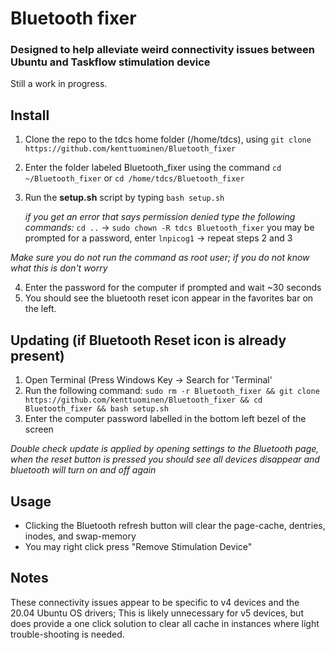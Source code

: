 # Bluetooth fixer
### Designed to help alleviate weird connectivity issues between Ubuntu and Taskflow stimulation device

Still a work in progress.

## Install
1. Clone the repo to the tdcs home folder (/home/tdcs), using `git clone https://github.com/kenttuominen/Bluetooth_fixer`
2. Enter the folder labeled Bluetooth_fixer using the command `cd ~/Bluetooth_fixer` or `cd /home/tdcs/Bluetooth_fixer`
3. Run the **setup.sh** script by typing `bash setup.sh`

   *if you get an error that says permission denied type the following commands:*
   `cd ..` -> `sudo chown -R tdcs Bluetooth_fixer` you may be prompted for a password, enter `lnpicog1` -> repeat steps 2 and 3
   
*Make sure you do not run the command as root user; if you do not know what this is don't worry*

4. Enter the password for the computer if prompted and wait ~30 seconds
5. You should see the bluetooth reset icon appear in the favorites bar on the left.

## Updating (if Bluetooth Reset icon is already present)
1. Open Terminal (Press Windows Key -> Search for 'Terminal'
2. Run the following command: `sudo rm -r Bluetooth_fixer && git clone https://github.com/kenttuominen/Bluetooth_fixer && cd Bluetooth_fixer && bash setup.sh`
3. Enter the computer password labelled in the bottom left bezel of the screen

*Double check update is applied by opening settings to the Bluetooth page, when the reset button is pressed you should see all devices disappear and bluetooth will turn on and off again*

## Usage
- Clicking the Bluetooth refresh button will clear the page-cache, dentries, inodes, and swap-memory
- You may right click press "Remove Stimulation Device"

## Notes
These connectivity issues appear to be specific to v4 devices and the 20.04 Ubuntu OS drivers; This is likely unnecessary for v5 devices, but does provide a one click solution to clear all cache in instances where light trouble-shooting is needed.
